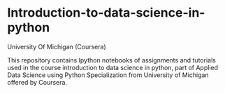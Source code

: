 # Introduction-to-data-science-in-python
University Of Michigan (Coursera)

This repository contains Ipython notebooks of assignments and tutorials used in the course introduction to data science in python, part of Applied Data Science using Python Specialization from University of Michigan offered by Coursera.
